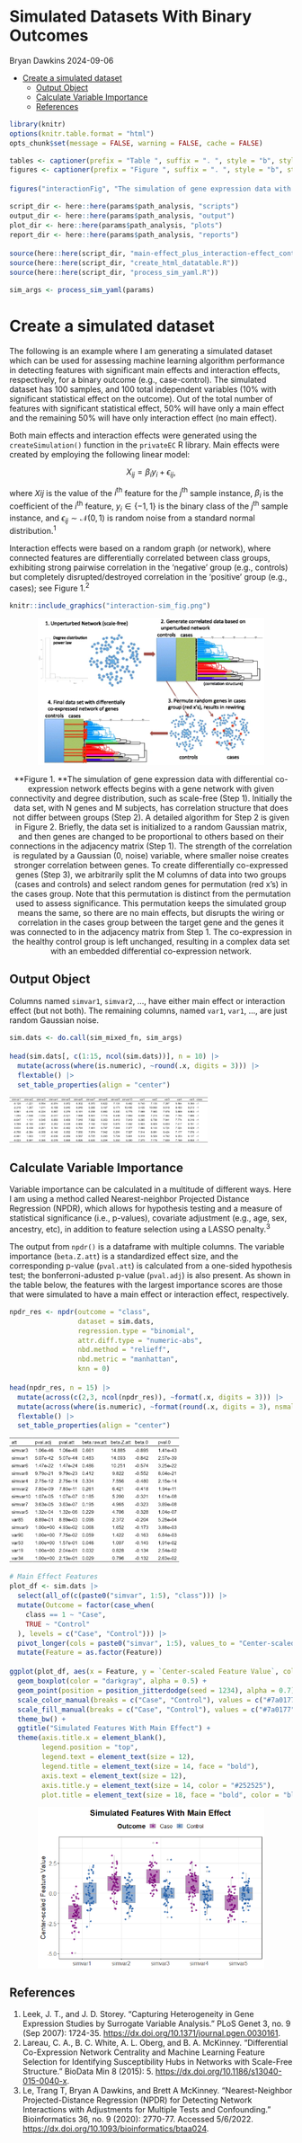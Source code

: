 Simulated Datasets With Binary Outcomes
================
Bryan Dawkins
2024-09-06

- <a href="#create-a-simulated-dataset"
  id="toc-create-a-simulated-dataset">Create a simulated dataset</a>
  - <a href="#output-object" id="toc-output-object">Output Object</a>
  - <a href="#calculate-variable-importance"
    id="toc-calculate-variable-importance">Calculate Variable Importance</a>
  - <a href="#references" id="toc-references">References</a>

``` r
library(knitr)
options(knitr.table.format = "html")
opts_chunk$set(message = FALSE, warning = FALSE, cache = FALSE)
```

``` r
tables <- captioner(prefix = "Table ", suffix = ". ", style = "b", style_prefix = TRUE, auto_space = FALSE)
figures <- captioner(prefix = "Figure ", suffix = ". ", style = "b", style_prefix = TRUE, auto_space = FALSE)

figures("interactionFig", "The simulation of gene expression data with differential co-expression network effects begins with a gene network with given connectivity and degree distribution, such as scale-free (Step 1). Initially the data set, with N genes and M subjects, has correlation structure that does not differ between groups (Step 2). A detailed algorithm for Step 2 is given in Figure 2. Briefly, the data set is initialized to a random Gaussian matrix, and then genes are changed to be proportional to others based on their connections in the adjacency matrix (Step 1). The strength of the correlation is regulated by a Gaussian (0, noise) variable, where smaller noise creates stronger correlation between genes. To create differentially co-expressed genes (Step 3), we arbitrarily split the M columns of data into two groups (cases and controls) and select random genes for permutation (red x’s) in the cases group. Note that this permutation is distinct from the permutation used to assess significance. This permutation keeps the simulated group means the same, so there are no main effects, but disrupts the wiring or correlation in the cases group between the target gene and the genes it was connected to in the adjacency matrix from Step 1. The co-expression in the healthy control group is left unchanged, resulting in a complex data set with an embedded differential co-expression network.", display = FALSE)
```

``` r
script_dir <- here::here(params$path_analysis, "scripts")
output_dir <- here::here(params$path_analysis, "output")
plot_dir <- here::here(params$path_analysis, "plots")
report_dir <- here::here(params$path_analysis, "reports")

source(here::here(script_dir, "main-effect_plus_interaction-effect_continuous-features_simulation.R"))
source(here::here(script_dir, "create_html_datatable.R"))
source(here::here(script_dir, "process_sim_yaml.R"))
```

``` r
sim_args <- process_sim_yaml(params)
```

# Create a simulated dataset

The following is an example where I am generating a simulated dataset
which can be used for assessing machine learning algorithm performance
in detecting features with significant main effects and interaction
effects, respectively, for a binary outcome (e.g., case-control). The
simulated dataset has 100 samples, and 100 total independent variables
(10% with significant statistical effect on the outcome). Out of the
total number of features with significant statistical effect, 50% will
have only a main effect and the remaining 50% will have only interaction
effect (no main effect).

Both main effects and interaction effects were generated using the
`createSimulation()` function in the `privateEC` R library. Main effects
were created by employing the following linear model:

$$X_{ij} = \beta_i y_i + \epsilon_{ij}\text{,}$$

where $X{ij}$ is the value of the $i^{\text{th}}$ feature for the
$j^{\text{th}}$ sample instance, $\beta_i$ is the coefficient of the
$i^{\text{th}}$ feature, $y_i \in \{-1, 1\}$ is the binary class of the
$j^{\text{th}}$ sample instance, and
$\epsilon_{ij} \sim \mathcal{N}(0, 1)$ is random noise from a standard
normal distribution.<sup>1</sup>

Interaction effects were based on a random graph (or network), where
connected features are differentially correlated between class groups,
exhibiting strong pairwise correlation in the ‘negative’ group (e.g.,
controls) but completely disrupted/destroyed correlation in the
‘positive’ group (e.g., cases); see Figure 1.<sup>2</sup>

``` r
knitr::include_graphics("interaction-sim_fig.png")
```

<div class="figure" style="text-align: center">

<img src="interaction-sim_fig.png" alt="**Figure 1. **The simulation of gene expression data with differential co-expression network effects begins with a gene network with given connectivity and degree distribution, such as scale-free (Step 1). Initially the data set, with N genes and M subjects, has correlation structure that does not differ between groups (Step 2). A detailed algorithm for Step 2 is given in Figure 2. Briefly, the data set is initialized to a random Gaussian matrix, and then genes are changed to be proportional to others based on their connections in the adjacency matrix (Step 1). The strength of the correlation is regulated by a Gaussian (0, noise) variable, where smaller noise creates stronger correlation between genes. To create differentially co-expressed genes (Step 3), we arbitrarily split the M columns of data into two groups (cases and controls) and select random genes for permutation (red x’s) in the cases group. Note that this permutation is distinct from the permutation used to assess significance. This permutation keeps the simulated group means the same, so there are no main effects, but disrupts the wiring or correlation in the cases group between the target gene and the genes it was connected to in the adjacency matrix from Step 1. The co-expression in the healthy control group is left unchanged, resulting in a complex data set with an embedded differential co-expression network." width="80%" />
<p class="caption">
**Figure 1. **The simulation of gene expression data with differential
co-expression network effects begins with a gene network with given
connectivity and degree distribution, such as scale-free (Step 1).
Initially the data set, with N genes and M subjects, has correlation
structure that does not differ between groups (Step 2). A detailed
algorithm for Step 2 is given in Figure 2. Briefly, the data set is
initialized to a random Gaussian matrix, and then genes are changed to
be proportional to others based on their connections in the adjacency
matrix (Step 1). The strength of the correlation is regulated by a
Gaussian (0, noise) variable, where smaller noise creates stronger
correlation between genes. To create differentially co-expressed genes
(Step 3), we arbitrarily split the M columns of data into two groups
(cases and controls) and select random genes for permutation (red x’s)
in the cases group. Note that this permutation is distinct from the
permutation used to assess significance. This permutation keeps the
simulated group means the same, so there are no main effects, but
disrupts the wiring or correlation in the cases group between the target
gene and the genes it was connected to in the adjacency matrix from
Step 1. The co-expression in the healthy control group is left
unchanged, resulting in a complex data set with an embedded differential
co-expression network.
</p>

</div>

## Output Object

Columns named `simvar1`, `simvar2`, …, have either main effect or
interaction effect (but not both). The remaining columns, named `var1`,
`var1`, …, are just random Gaussian noise.

``` r
sim.dats <- do.call(sim_mixed_fn, sim_args)

head(sim.dats[, c(1:15, ncol(sim.dats))], n = 10) |> 
  mutate(across(where(is.numeric), ~round(.x, digits = 3))) |>
  flextable() |> 
  set_table_properties(align = "center")
```

<img src="simulate_data_example2_files/figure-gfm/create-sim-1.png" width="70%" />

## Calculate Variable Importance

Variable importance can be calculated in a multitude of different ways.
Here I am using a method called Nearest-neighbor Projected Distance
Regression (NPDR), which allows for hypothesis testing and a measure of
statistical significance (i.e., p-values), covariate adjustment (e.g.,
age, sex, ancestry, etc), in addition to feature selection using a LASSO
penalty.<sup>3</sup>

The output from `npdr()` is a dataframe with multiple columns. The
variable importance (`beta.Z.att`) is a standardized effect size, and
the corresponding p-value (`pval.att`) is calculated from a one-sided
hypothesis test; the bonferroni-adusted p-value (`pval.adj`) is also
present. As shown in the table below, the features with the largest
importance scores are those that were simulated to have a main effect or
interaction effect, respectively.

``` r
npdr_res <- npdr(outcome = "class",
                 dataset = sim.dats,
                 regression.type = "binomial",
                 attr.diff.type = "numeric-abs",
                 nbd.method = "relieff",
                 nbd.metric = "manhattan", 
                 knn = 0)

head(npdr_res, n = 15) |> 
  mutate(across(c(2,3, ncol(npdr_res)), ~format(.x, digits = 3))) |> 
  mutate(across(where(is.numeric), ~format(round(.x, digits = 3), nsmall = 3))) |>
  flextable() |> 
  set_table_properties(align = "center")
```

<img src="simulate_data_example2_files/figure-gfm/run-npdr-1.png" width="60%" />

``` r
# Main Effect Features
plot_df <- sim.dats |> 
  select(all_of(c(paste0("simvar", 1:5), "class"))) |> 
  mutate(Outcome = factor(case_when(
    class == 1 ~ "Case",
    TRUE ~ "Control"
  ), levels = c("Case", "Control"))) |> 
  pivot_longer(cols = paste0("simvar", 1:5), values_to = "Center-scaled Feature Value", names_to = "Feature") |> 
  mutate(Feature = as.factor(Feature))

ggplot(plot_df, aes(x = Feature, y = `Center-scaled Feature Value`, color = Outcome, fill = Outcome, alpha = Outcome)) +
  geom_boxplot(color = "darkgray", alpha = 0.5) +
  geom_point(position = position_jitterdodge(seed = 1234), alpha = 0.7) +
  scale_color_manual(breaks = c("Case", "Control"), values = c("#7a0177", "#225ea8")) +
  scale_fill_manual(breaks = c("Case", "Control"), values = c("#7a0177", "#225ea8")) +
  theme_bw() + 
  ggtitle("Simulated Features With Main Effect") +
  theme(axis.title.x = element_blank(),
        legend.position = "top",
        legend.text = element_text(size = 12),
        legend.title = element_text(size = 14, face = "bold"),
        axis.text = element_text(size = 12),
        axis.title.y = element_text(size = 14, color = "#252525"),
        plot.title = element_text(size = 18, face = "bold", color = "black", hjust = 0.5))
```

<img src="simulate_data_example2_files/figure-gfm/visualize-effects-1.png" width="80%" style="display: block; margin: auto;" />

## References

1.  Leek, J. T., and J. D. Storey. “Capturing Heterogeneity in Gene
    Expression Studies by Surrogate Variable Analysis.” PLoS Genet 3,
    no. 9 (Sep 2007): 1724-35.
    <https://dx.doi.org/10.1371/journal.pgen.0030161>.
2.  Lareau, C. A., B. C. White, A. L. Oberg, and B. A. McKinney.
    “Differential Co-Expression Network Centrality and Machine Learning
    Feature Selection for Identifying Susceptibility Hubs in Networks
    with Scale-Free Structure.” BioData Min 8 (2015): 5.
    <https://dx.doi.org/10.1186/s13040-015-0040-x>.
3.  Le, Trang T, Bryan A Dawkins, and Brett A McKinney.
    “Nearest-Neighbor Projected-Distance Regression (NPDR) for Detecting
    Network Interactions with Adjustments for Multiple Tests and
    Confounding.” Bioinformatics 36, no. 9 (2020): 2770-77. Accessed
    5/6/2022. <https://dx.doi.org/10.1093/bioinformatics/btaa024>.
